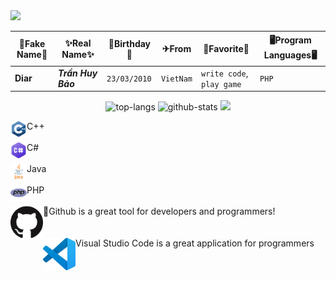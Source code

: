 <img src="https://user-images.githubusercontent.com/119537238/225458228-89a2fe63-d8e9-48d0-8f33-392ed1b7e1ff.png"/>

| 👤Fake Name👤 | ✨Real Name✨ | 💐Birthday💐 | ✈From | 🌼Favorite🌼 | 🖥Program Languages🖥 |
| --- | --- | --- | --- | --- | --- |
| **Diar** | ***Trần Huy Bảo*** | `23/03/2010` | `VietNam` | `write code`, `play game` | `PHP` |

<p align="center">
<img src="https://github-readme-stats.vercel.app/api/top-langs/?username=DiarDev&layout=compact&theme=dark" alt="top-langs"/>
<img src="https://github-readme-stats.vercel.app/api?username=DiarDev&theme=dark&show_icons=true" alt="github-stats"/>
<img src="https://github-profile-trophy.vercel.app/?username=DiarDev"/>

<img align="left" alt="C++" width="26px" src="https://raw.githubusercontent.com/github/explore/80688e429a7d4ef2fca1e82350fe8e3517d3494d/topics/cpp/cpp.png" /><a>C++</a><br><br>
<img align="left" alt="C#" width="26px" src="https://raw.githubusercontent.com/github/explore/80688e429a7d4ef2fca1e82350fe8e3517d3494d/topics/csharp/csharp.png" /><a>C#</a><br><br>
<img align="left" alt="Java" width="26px" src="https://raw.githubusercontent.com/github/explore/80688e429a7d4ef2fca1e82350fe8e3517d3494d/topics/java/java.png" /><a>Java</a><br><br>
<img align="left" alt="PHP" width="26px" src="https://raw.githubusercontent.com/github/explore/80688e429a7d4ef2fca1e82350fe8e3517d3494d/topics/php/php.png" /><a>PHP</a><br><br>
<img align="left" alt="GitHub" width="52px" src="https://raw.githubusercontent.com/github/explore/78df643247d429f6cc873026c0622819ad797942/topics/github/github.png" /><a>🛑Github is a great tool for developers and programmers!</a><br><br><br>
<img align="left" alt="Visual Studio Code" width="52px" src="https://raw.githubusercontent.com/github/explore/80688e429a7d4ef2fca1e82350fe8e3517d3494d/topics/visual-studio-code/visual-studio-code.png" /><a>Visual Studio Code is a great application for programmers</a><br><br><br>

<br>
<br>
</p>

<!--
**DiarDev/DiarDev** is a ✨ _special_ ✨ repository because its `README.md` (this file) appears on your GitHub profile.

Here are some ideas to get you started:

- 🔭 I’m currently working on ...
- 🌱 I’m currently learning ...
- 👯 I’m looking to collaborate on ...
- 🤔 I’m looking for help with ...
- 💬 Ask me about ...
- 📫 How to reach me: ...
- 😄 Pronouns: ...
- ⚡ Fun fact: ...
-->
